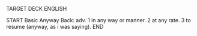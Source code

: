 TARGET DECK
ENGLISH

START
Basic
Anyway
Back: adv. 1 in any way or manner. 2 at any rate. 3 to resume (anyway, as i was saying).
END
